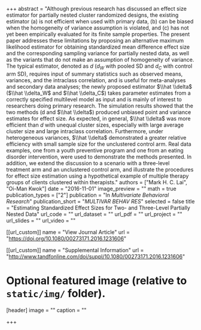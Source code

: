 +++
abstract = "Although previous research has discussed an effect size estimator for partially nested cluster randomized designs, the existing estimator (a) is not efficient when used with primary data, (b) can be biased when the homogeneity of variance assumption is violated, and (c) has not yet been empirically evaluated for its finite sample properties. The present paper addresses these limitations by proposing an alternative maximum likelihood estimator for obtaining standardized mean difference effect size and the corresponding sampling variance for partially nested data, as well as the variants that do not make an assumption of homogeneity of variance. The typical estimator, denoted as $d$ ($d_W$ with pooled SD and $d_C$ with control arm SD), requires input of summary statistics such as observed means, variances, and the intraclass correlation, and is useful for meta-analyses and secondary data analyses; the newly proposed estimator $\\hat \\delta$ ($\\hat \\delta_W$ and $\\hat \\delta_C$) takes parameter estimates from a correctly specified multilevel model as input and is mainly of interest to researchers doing primary research. The simulation results showed that the two methods (d and $\\hat \\delta$) produced unbiased point and variance estimates for effect size. As expected, in general, $\\hat \\delta$ was more efficient than $d$ with unequal cluster sizes, especially with large average cluster size and large intraclass correlation. Furthermore, under heterogeneous variances, $\\hat \\delta$ demonstrated a greater relative efficiency with small sample size for the unclustered control arm. Real data examples, one from a youth preventive program and one from an eating disorder intervention, were used to demonstrate the methods presented. In addition, we extend the discussion to a scenario with a three-level treatment arm and an unclustered control arm, and illustrate the procedures for effect size estimation using a hypothetical example of multiple therapy groups of clients clustered within therapists."
authors = ["Mark H. C. Lai", "Oi-Man Kwok"]
date = "2016-11-01"
image_preview = ""
math = true
publication_types = ["2"]
publication = "In *Multivariate Behavioral Research*"
publication_short = "*MULTIVAR BEHAV RES*"
selected = false
title = "Estimating Standardized Effect Sizes for Two- and Three-Level Partially Nested Data"
url_code = ""
url_dataset = ""
url_pdf = ""
url_project = ""
url_slides = ""
url_video = ""

[[url_custom]]
name = "View Journal Article"
url = "https://doi.org/10.1080/00273171.2016.1231606"

[[url_custom]]
name = "Supplemental Information"
url = "http://www.tandfonline.com/doi/suppl/10.1080/00273171.2016.1231606"

# Optional featured image (relative to `static/img/` folder).
[header]
image = ""
caption = ""

+++


